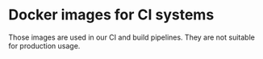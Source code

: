 # Docker images for CI systems

Those images are used in our CI and build pipelines. They are not suitable for production usage.
